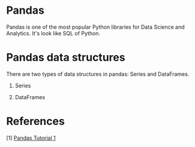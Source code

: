 # Pandas
Pandas is one of the most popular Python libraries for Data Science and Analytics. It's look like SQL of Python.

# Pandas data structures

There are two types of data structures in pandas: Series and DataFrames.

1. Series

2. DataFrames


# References
[1] [Pandas Tutorial 1](https://data36.com/pandas-tutorial-1-basics-reading-data-files-dataframes-data-selection/)